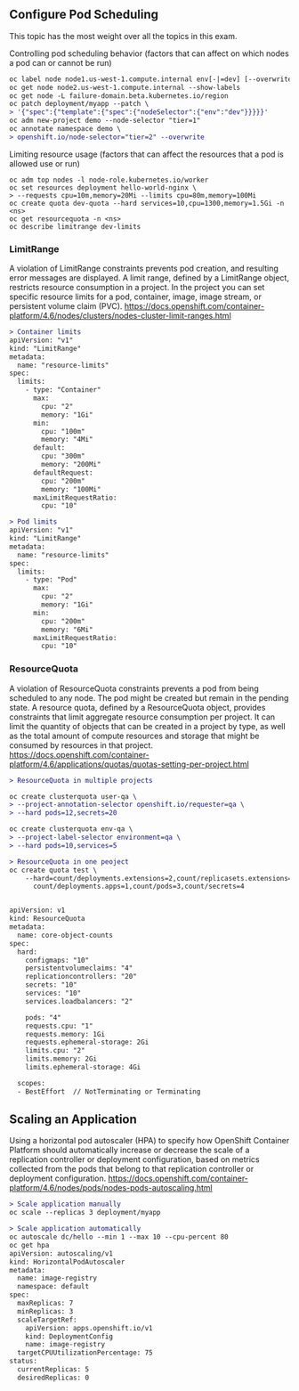 ## Configure Pod Scheduling ##

This topic has the most weight over all the topics in this exam.

Controlling pod scheduling behavior (factors that can affect on which nodes a pod can or cannot be run)  
```diff
oc label node node1.us-west-1.compute.internal env[-|=dev] [--overwrite]
oc get node node2.us-west-1.compute.internal --show-labels
oc get node -L failure-domain.beta.kubernetes.io/region
oc patch deployment/myapp --patch \
> '{"spec":{"template":{"spec":{"nodeSelector":{"env":"dev"}}}}}'
oc adm new-project demo --node-selector "tier=1"
oc annotate namespace demo \
> openshift.io/node-selector="tier=2" --overwrite
```

Limiting resource usage (factors that can affect the resources that a pod is allowed use or run)  
```
oc adm top nodes -l node-role.kubernetes.io/worker
oc set resources deployment hello-world-nginx \
> --requests cpu=10m,memory=20Mi --limits cpu=80m,memory=100Mi
oc create quota dev-quota --hard services=10,cpu=1300,memory=1.5Gi -n <ns>
oc get resourcequota -n <ns>
oc describe limitrange dev-limits
```

### LimitRange ###
A violation of LimitRange constraints prevents pod creation, and resulting error messages are displayed. A limit range, defined by a LimitRange object, restricts resource consumption in a project. In the project you can set specific resource limits for a pod, container, image, image stream, or persistent volume claim (PVC).
https://docs.openshift.com/container-platform/4.6/nodes/clusters/nodes-cluster-limit-ranges.html
```diff
> Container limits
apiVersion: "v1"
kind: "LimitRange"
metadata:
  name: "resource-limits"
spec:
  limits:
    - type: "Container"
      max:
        cpu: "2"
        memory: "1Gi"
      min:
        cpu: "100m"
        memory: "4Mi"
      default:
        cpu: "300m"
        memory: "200Mi"
      defaultRequest:
        cpu: "200m"
        memory: "100Mi"
      maxLimitRequestRatio:
        cpu: "10"

> Pod limits
apiVersion: "v1"
kind: "LimitRange"
metadata:
  name: "resource-limits" 
spec:
  limits:
    - type: "Pod"
      max:
        cpu: "2" 
        memory: "1Gi" 
      min:
        cpu: "200m" 
        memory: "6Mi" 
      maxLimitRequestRatio:
        cpu: "10" 

```

### ResourceQuota ###
A violation of ResourceQuota constraints prevents a pod from being scheduled to any node. The pod might be created but remain in the pending state. A resource quota, defined by a ResourceQuota object, provides constraints that limit aggregate resource consumption per project. It can limit the quantity of objects that can be created in a project by type, as well as the total amount of compute resources and storage that might be consumed by resources in that project.
https://docs.openshift.com/container-platform/4.6/applications/quotas/quotas-setting-per-project.html

```diff
> ResourceQuota in multiple projects

oc create clusterquota user-qa \
> --project-annotation-selector openshift.io/requester=qa \
> --hard pods=12,secrets=20

oc create clusterquota env-qa \
> --project-label-selector environment=qa \
> --hard pods=10,services=5

> ResourceQuota in one peoject
oc create quota test \
    --hard=count/deployments.extensions=2,count/replicasets.extensions=4,count/daemonsets.apps=1, \
      count/deployments.apps=1,count/pods=3,count/secrets=4


apiVersion: v1
kind: ResourceQuota
metadata:
  name: core-object-counts
spec:
  hard:
    configmaps: "10" 
    persistentvolumeclaims: "4" 
    replicationcontrollers: "20" 
    secrets: "10" 
    services: "10" 
    services.loadbalancers: "2" 

    pods: "4" 
    requests.cpu: "1" 
    requests.memory: 1Gi 
    requests.ephemeral-storage: 2Gi 
    limits.cpu: "2" 
    limits.memory: 2Gi 
    limits.ephemeral-storage: 4Gi

  scopes:
  - BestEffort  // NotTerminating or Terminating
```

## Scaling an Application ##
Using a horizontal pod autoscaler (HPA) to specify how OpenShift Container Platform should automatically increase or decrease the scale of a replication controller or deployment configuration, based on metrics collected from the pods that belong to that replication controller or deployment configuration.
https://docs.openshift.com/container-platform/4.6/nodes/pods/nodes-pods-autoscaling.html
```diff
> Scale application manually
oc scale --replicas 3 deployment/myapp

> Scale application automatically
oc autoscale dc/hello --min 1 --max 10 --cpu-percent 80
oc get hpa
apiVersion: autoscaling/v1
kind: HorizontalPodAutoscaler
metadata:
  name: image-registry
  namespace: default
spec:
  maxReplicas: 7
  minReplicas: 3
  scaleTargetRef:
    apiVersion: apps.openshift.io/v1
    kind: DeploymentConfig
    name: image-registry
  targetCPUUtilizationPercentage: 75
status:
  currentReplicas: 5
  desiredReplicas: 0
  

```
